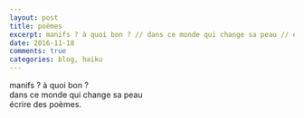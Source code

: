 ```yaml
---
layout: post
title: poèmes
excerpt: manifs ? à quoi bon ? // dans ce monde qui change sa peau // écrire des poèmes.
date: 2016-11-18 
comments: true
categories: blog, haiku 
---
```


manifs ? à quoi bon ? <br>
dans ce monde qui change sa peau <br>
écrire des poèmes.

